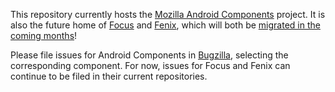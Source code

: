 
This repository currently hosts the [Mozilla Android Components](android-components/README.md) project. It is also the future home of [Focus](https://github.com/mozilla-mobile/focus-android/) and [Fenix](https://github.com/mozilla-mobile/fenix), which will both be [migrated in the coming months](https://github.com/mozilla-mobile/fenix/issues/26855)!

Please file issues for Android Components in [Bugzilla](https://bugzilla.mozilla.org/enter_bug.cgi?product=Fenix), selecting the corresponding component. For now, issues for Focus and Fenix can continue to be filed in their current repositories.

